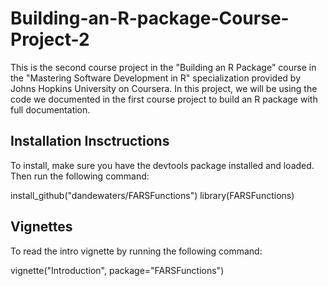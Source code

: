 # Building-an-R-package-Course-Project-2

This is the second course project in the "Building an R Package" course in the "Mastering Software Development in R" specialization provided by Johns Hopkins University on Coursera. In this project, we will be using the code we documented in the first course project to build an R package with full documentation. 

## Installation Insctructions
 
 To install, make sure you have the devtools package installed and loaded. Then run the following command:

  install_github("dandewaters/FARSFunctions")
  library(FARSFunctions)

## Vignettes

To read the intro vignette by running the following command:

vignette("Introduction", package="FARSFunctions")
